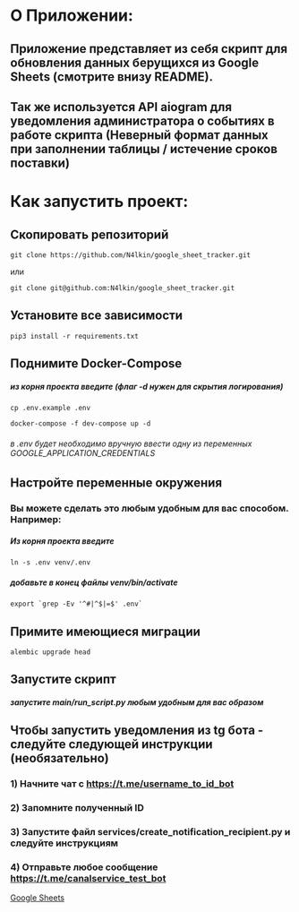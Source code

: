 # О Приложении:
## Приложение представляет из себя скрипт для обновления данных берущихся из Google Sheets (смотрите внизу README).
## Так же используется API aiogram для уведомления администратора о событиях в работе скрипта (Неверный формат данных при заполнении таблицы / истечение сроков поставки)

# Как запустить проект:
## Скопировать репозиторий

	git clone https://github.com/N4lkin/google_sheet_tracker.git

или

	git clone git@github.com:N4lkin/google_sheet_tracker.git

## Установите все зависимости
    pip3 install -r requirements.txt

## Поднимите Docker-Compose
##### из корня проекта введите (флаг -d нужен для скрытия логирования)
    cp .env.example .env

    docker-compose -f dev-compose up -d 
###### в .env будет необходимо вручную ввести одну из переменных GOOGLE_APPLICATION_CREDENTIALS


## Настройте переменные окружения

### Вы можете сделать это любым удобным для вас способом. Например:
##### Из корня проекта введите
    ln -s .env venv/.env
##### добавьте в конец файлы venv/bin/activate
    export `grep -Ev '^#|^$|=$' .env`

## Примите имеющиеся миграции
    alembic upgrade head

## Запустите скрипт
##### запустите main/run_script.py любым удобным для вас образом

## Чтобы запустить уведомления из tg бота - следуйте следующей инструкции (необязательно)

### 1) Начните чат с https://t.me/username_to_id_bot
### 2) Запомните полученный ID
### 3) Запустите файл services/create_notification_recipient.py и следуйте инструкциям
### 4) Отправьте любое сообщение https://t.me/canalservice_test_bot

[Google Sheets](https://docs.google.com/spreadsheets/d/1t8NjnDmAAVTqDGaNWxI8V5FNy8ecryFZ73un1nEfhmc/edit#gid=0)
